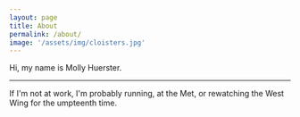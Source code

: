```yaml
---
layout: page
title: About
permalink: /about/
image: '/assets/img/cloisters.jpg'
---
```


Hi, my name is Molly Huerster.

***

If I'm not at work, I'm probably running, at the Met, or rewatching the West Wing for the umpteenth time.
